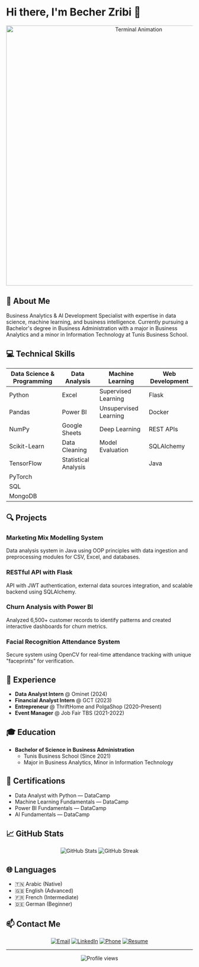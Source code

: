 # Hi there, I'm Becher Zribi 👋

<div align="center">
  <img src="https://your-terminal-animation.gif" alt="Terminal Animation" width="700px" />
</div>

## 🚀 About Me

Business Analytics & AI Development Specialist with expertise in data science, machine learning, and business intelligence. Currently pursuing a Bachelor's degree in Business Administration with a major in Business Analytics and a minor in Information Technology at Tunis Business School.

## 💻 Technical Skills

<div align="center">
  
  | Data Science & Programming | Data Analysis | Machine Learning | Web Development |
  |---------------------------|--------------|-----------------|-----------------|
  | Python                    | Excel        | Supervised Learning | Flask        |
  | Pandas                    | Power BI     | Unsupervised Learning | Docker      |
  | NumPy                     | Google Sheets | Deep Learning    | REST APIs      |
  | Scikit-Learn              | Data Cleaning | Model Evaluation | SQLAlchemy     |
  | TensorFlow                | Statistical Analysis |           | Java           |
  | PyTorch                   |              |                  |                 |
  | SQL                       |              |                  |                 |
  | MongoDB                   |              |                  |                 |
  
</div>

## 🔍 Projects

### Marketing Mix Modelling System
Data analysis system in Java using OOP principles with data ingestion and preprocessing modules for CSV, Excel, and databases.

### RESTful API with Flask
API with JWT authentication, external data sources integration, and scalable backend using SQLAlchemy.

### Churn Analysis with Power BI
Analyzed 6,500+ customer records to identify patterns and created interactive dashboards for churn metrics.

### Facial Recognition Attendance System
Secure system using OpenCV for real-time attendance tracking with unique "faceprints" for verification.

## 🏢 Experience

- **Data Analyst Intern** @ Ominet (2024)
- **Financial Analyst Intern** @ GCT (2023)
- **Entrepreneur** @ ThriftHome and PolgaShop (2020-Present)
- **Event Manager** @ Job Fair TBS (2021-2022)

## 🎓 Education

- **Bachelor of Science in Business Administration**
  - Tunis Business School (Since 2021)
  - Major in Business Analytics, Minor in Information Technology

## 📜 Certifications

- Data Analyst with Python — DataCamp
- Machine Learning Fundamentals — DataCamp
- Power BI Fundamentals — DataCamp
- AI Fundamentals — DataCamp

## 📈 GitHub Stats

<div align="center">
  <img src="https://github-readme-stats.vercel.app/api?username=YOUR_GITHUB_USERNAME&show_icons=true&theme=tokyonight&hide_border=true" alt="GitHub Stats" />
  <img src="https://github-readme-streak-stats.herokuapp.com/?user=YOUR_GITHUB_USERNAME&theme=tokyonight&hide_border=true" alt="GitHub Streak" />
</div>

## 🌐 Languages

- 🇹🇳 Arabic (Native)
- 🇬🇧 English (Advanced)
- 🇫🇷 French (Intermediate)
- 🇩🇪 German (Beginner)

## 📫 Contact Me

<div align="center">
  
  [![Email](https://img.shields.io/badge/Email-zribibecher.tn%40gmail.com-blue?style=for-the-badge&logo=gmail)](mailto:zribibecher.tn@gmail.com)
  [![LinkedIn](https://img.shields.io/badge/LinkedIn-becher--zribi-blue?style=for-the-badge&logo=linkedin)](https://www.linkedin.com/in/becher-zribi)
  [![Phone](https://img.shields.io/badge/Phone-%2B216%2020%20399%20216-green?style=for-the-badge&logo=whatsapp)](tel:+21620399216)
  [![Resume](https://img.shields.io/badge/Resume-Download%20PDF-red?style=for-the-badge&logo=adobe-acrobat-reader)](https://github.com/YOUR_GITHUB_USERNAME/YOUR_GITHUB_USERNAME/raw/main/Becher_Zribi_Resume.pdf)
  
</div>

---

<div align="center">
  <img src="https://komarev.com/ghpvc/?username=YOUR_GITHUB_USERNAME&style=flat-square&color=blue" alt="Profile views"/>
</div>

